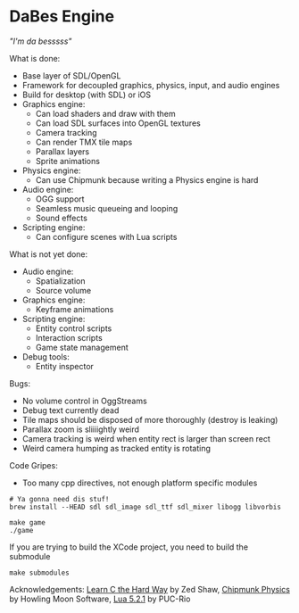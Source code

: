 DaBes Engine
============

_"I'm da besssss"_

What is done:
* Base layer of SDL/OpenGL
* Framework for decoupled graphics, physics, input, and audio engines
* Build for desktop (with SDL) or iOS
* Graphics engine:
    * Can load shaders and draw with them
    * Can load SDL surfaces into OpenGL textures
    * Camera tracking
    * Can render TMX tile maps
    * Parallax layers
    * Sprite animations
* Physics engine:
    * Can use Chipmunk because writing a Physics engine is hard
* Audio engine:
    * OGG support
    * Seamless music queueing and looping
    * Sound effects
* Scripting engine:
    * Can configure scenes with Lua scripts

What is not yet done:
* Audio engine:
    * Spatialization
    * Source volume
* Graphics engine:
    * Keyframe animations
* Scripting engine:
    * Entity control scripts
    * Interaction scripts
    * Game state management
* Debug tools:
    * Entity inspector

Bugs:
* No volume control in OggStreams
* Debug text currently dead
* Tile maps should be disposed of more thoroughly (destroy is leaking)
* Parallax zoom is sliiiightly weird
* Camera tracking is weird when entity rect is larger than screen rect
* Weird camera humping as tracked entity is rotating

Code Gripes:
* Too many cpp directives, not enough platform specific modules

```
# Ya gonna need dis stuf!
brew install --HEAD sdl sdl_image sdl_ttf sdl_mixer libogg libvorbis

make game
./game
```

If you are trying to build the XCode project, you need to build the submodule
```
make submodules
```

Acknowledgements:
[Learn C the Hard Way](http://c.learncodethehardway.org/book/) by Zed Shaw,
[Chipmunk Physics](http://chipmunk-physics.net/) by Howling Moon Software,
[Lua 5.2.1](http://www.lua.org/) by PUC-Rio
